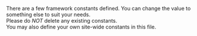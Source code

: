 There are a few framework constants defined. You can change the value to something else to suit your needs.  
Please do *NOT* delete any existing constants.  
You may also define your own site-wide constants in this file.  
